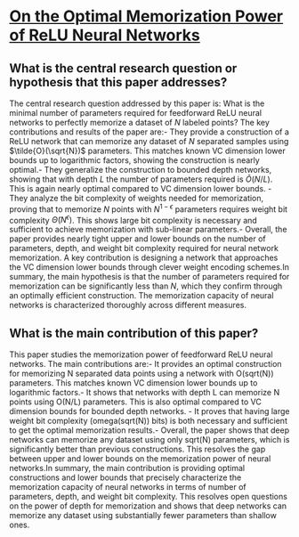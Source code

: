 # [On the Optimal Memorization Power of ReLU Neural Networks](https://arxiv.org/abs/2110.03187)

## What is the central research question or hypothesis that this paper addresses?

The central research question addressed by this paper is: What is the minimal number of parameters required for feedforward ReLU neural networks to perfectly memorize a dataset of $N$ labeled points? The key contributions and results of the paper are:- They provide a construction of a ReLU network that can memorize any dataset of $N$ separated samples using $\tilde{O}(\sqrt{N})$ parameters. This matches known VC dimension lower bounds up to logarithmic factors, showing the construction is nearly optimal.- They generalize the construction to bounded depth networks, showing that with depth $L$ the number of parameters required is $\tilde{O}(N/L)$. This is again nearly optimal compared to VC dimension lower bounds. - They analyze the bit complexity of weights needed for memorization, proving that to memorize $N$ points with $N^{1-\epsilon}$ parameters requires weight bit complexity $\tilde{\Theta}(N^{\epsilon})$. This shows large bit complexity is necessary and sufficient to achieve memorization with sub-linear parameters.- Overall, the paper provides nearly tight upper and lower bounds on the number of parameters, depth, and weight bit complexity required for neural network memorization. A key contribution is designing a network that approaches the VC dimension lower bounds through clever weight encoding schemes.In summary, the main hypothesis is that the number of parameters required for memorization can be significantly less than $N$, which they confirm through an optimally efficient construction. The memorization capacity of neural networks is characterized thoroughly across different measures.


## What is the main contribution of this paper?

This paper studies the memorization power of feedforward ReLU neural networks. The main contributions are:- It provides an optimal construction for memorizing N separated data points using a network with O(sqrt(N)) parameters. This matches known VC dimension lower bounds up to logarithmic factors.- It shows that networks with depth L can memorize N points using O(N/L) parameters. This is also optimal compared to VC dimension bounds for bounded depth networks. - It proves that having large weight bit complexity (omega(sqrt(N)) bits) is both necessary and sufficient to get the optimal memorization results.- Overall, the paper shows that deep networks can memorize any dataset using only sqrt(N) parameters, which is significantly better than previous constructions. This resolves the gap between upper and lower bounds on the memorization power of neural networks.In summary, the main contribution is providing optimal constructions and lower bounds that precisely characterize the memorization capacity of neural networks in terms of number of parameters, depth, and weight bit complexity. This resolves open questions on the power of depth for memorization and shows that deep networks can memorize any dataset using substantially fewer parameters than shallow ones.
